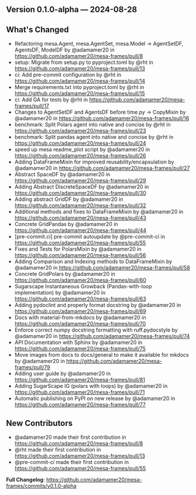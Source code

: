 ## Version 0.1.0-alpha — 2024-08-28

## What's Changed
* Refactoring mesa.Agent, mesa.AgentSet, mesa.Model -> AgentSetDF, AgentsDF, ModelDF by @adamamer20 in https://github.com/adamamer20/mesa-frames/pull/8
* setup: Migrate from setup.py to pyproject.toml by @rht in https://github.com/adamamer20/mesa-frames/pull/13
* ci: Add pre-commit configuration by @rht in https://github.com/adamamer20/mesa-frames/pull/14
* Merge requirements.txt into pyproject.toml by @rht in https://github.com/adamamer20/mesa-frames/pull/15
* ci: Add GA for tests by @rht in https://github.com/adamamer20/mesa-frames/pull/17
* Changes to AgentSetDF and AgentsDF before time.py -> CopyMixin by @adamamer20 in https://github.com/adamamer20/mesa-frames/pull/16
* benchmark: Split Polars agent into native and concise by @rht in https://github.com/adamamer20/mesa-frames/pull/23
* benchmark: Split pandas agent into native and concise by @rht in https://github.com/adamamer20/mesa-frames/pull/24
* speed up mesa readme_plot script by @adamamer20 in https://github.com/adamamer20/mesa-frames/pull/26
* Adding DataFrameMixin for improved reusability/encapsulation by @adamamer20 in https://github.com/adamamer20/mesa-frames/pull/27
* Abstract SpaceDF by @adamamer20 in https://github.com/adamamer20/mesa-frames/pull/29
* Adding Abstract DiscreteSpaceDF by @adamamer20 in https://github.com/adamamer20/mesa-frames/pull/30
* Adding abstract GridDF by @adamamer20 in https://github.com/adamamer20/mesa-frames/pull/32
* Additional methods and fixes to DataFrameMixin by @adamamer20 in https://github.com/adamamer20/mesa-frames/pull/43
* Concrete GridPandas by @adamamer20 in https://github.com/adamamer20/mesa-frames/pull/44
* [pre-commit.ci] pre-commit autoupdate by @pre-commit-ci in https://github.com/adamamer20/mesa-frames/pull/55
* Fixes and Tests for PolarsMixin by @adamamer20 in https://github.com/adamamer20/mesa-frames/pull/56
* Adding Comparison and Indexing methods to DataFrameMixin by @adamamer20 in https://github.com/adamamer20/mesa-frames/pull/58
* Concrete GridPolars by @adamamer20 in https://github.com/adamamer20/mesa-frames/pull/60
* Sugarscape Instantaneous Growback (Pandas-with-loop implementation) by @adamamer20 in https://github.com/adamamer20/mesa-frames/pull/63
* Adding pydoclint and properly format docstring by @adamamer20 in https://github.com/adamamer20/mesa-frames/pull/69
* Docs with material-from-mkdocs by @adamamer20 in https://github.com/adamamer20/mesa-frames/pull/70
* Enforce correct numpy docstring formatting with ruff.pydocstyle by @adamamer20 in https://github.com/adamamer20/mesa-frames/pull/74
* API Documentation with Sphinx by @adamamer20 in https://github.com/adamamer20/mesa-frames/pull/75
* Move images from docs to docs/general to make it available for mkdocs by @adamamer20 in https://github.com/adamamer20/mesa-frames/pull/79
* Adding user guide by @adamamer20 in https://github.com/adamamer20/mesa-frames/pull/81
* Adding SugarScape IG (polars with loops) by @adamamer20 in https://github.com/adamamer20/mesa-frames/pull/71
* Automatic publishing on PyPI on new release by @adamamer20 in https://github.com/adamamer20/mesa-frames/pull/77

## New Contributors
* @adamamer20 made their first contribution in https://github.com/adamamer20/mesa-frames/pull/8
* @rht made their first contribution in https://github.com/adamamer20/mesa-frames/pull/13
* @pre-commit-ci made their first contribution in https://github.com/adamamer20/mesa-frames/pull/55

**Full Changelog**: https://github.com/adamamer20/mesa-frames/commits/v0.1.0-alpha
